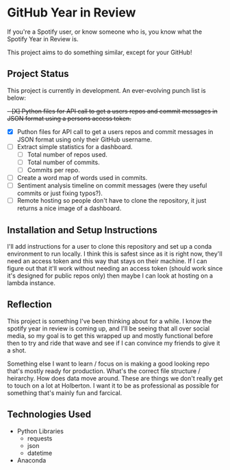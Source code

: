 # GitHub Year in Review

If you're a Spotify user, or know someone who is, you know what the Spotify Year in Review is.

This project aims to do something similar, except for your GitHub!

## Project Status

This project is currently in development. An ever-evolving punch list is below:

~~- [X] Python files for API call to get a users repos and commit messages in JSON format using a persons access token.~~
- [X] Puthon files for API call to get a users repos and commit messages in JSON format using only their GitHub username.
- [ ] Extract simple statistics for a dashboard.
  - [ ] Total number of repos used.
  - [ ] Total number of commits.
  - [ ] Commits per repo.
- [ ] Create a word map of words used in commits.
- [ ] Sentiment analysis timeline on commit messages (were they useful commits or just fixing typos?).
- [ ] Remote hosting so people don't have to clone the repository, it just returns a nice image of a dashboard.

## Installation and Setup Instructions

I'll add instructions for a user to clone this repository and set up a conda environment to run locally. I think this is safest since as it is right now, they'll need an access token and this way that stays on their machine. If I can figure out that it'll work without needing an access token (should work since it's designed for public repos only) then maybe I can look at hosting on a lambda instance.

## Reflection

This project is something I've been thinking about for a while. I know the spotify year in review is coming up, and I'll be seeing that all over social media, so my goal is to get this wrapped up and mostly functional before then to try and ride that wave and see if I can convince my friends to give it a shot.

Something else I want to learn / focus on is making a good looking repo that's mostly ready for production. What's the correct file structure / heirarchy. How does data move around. These are things we don't really get to touch on a lot at Holberton. I want it to be as professional as possible for something that's mainly fun and farcical.

## Technologies Used

- Python Libraries
  - requests
  - json
  - datetime
- Anaconda
